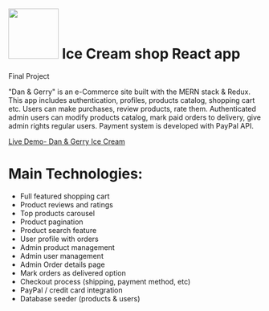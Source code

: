 # <img src="https://user-images.githubusercontent.com/100904506/204140936-ca2a9743-e82d-46f3-9e4a-f2cd5a6c79eb.png" width="100" height="100"/> Ice Cream shop React app
Final Project
<p>
"Dan & Gerry" is an e-Commerce site built with the MERN stack & Redux.
This app includes authentication, profiles, products catalog, shopping cart etc. Users can make purchases, review products, rate them. Authenticated admin users can modify products catalog, mark paid orders to delivery, give admin rights regular users. Payment system is developed with PayPal API.
</p>

 [Live Demo- Dan & Gerry Ice Cream](https://ecommerce-site-practice.herokuapp.com/)
  

# Main Technologies:
- Full featured shopping cart
- Product reviews and ratings
- Top products carousel
- Product pagination
- Product search feature
- User profile with orders
- Admin product management
- Admin user management
- Admin Order details page
- Mark orders as delivered option
- Checkout process (shipping, payment method, etc)
- PayPal / credit card integration
- Database seeder (products & users)
